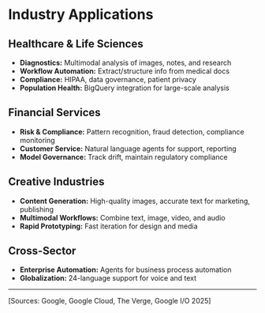 # Industry Applications

## Healthcare & Life Sciences
- **Diagnostics:** Multimodal analysis of images, notes, and research
- **Workflow Automation:** Extract/structure info from medical docs
- **Compliance:** HIPAA, data governance, patient privacy
- **Population Health:** BigQuery integration for large-scale analysis

## Financial Services
- **Risk & Compliance:** Pattern recognition, fraud detection, compliance monitoring
- **Customer Service:** Natural language agents for support, reporting
- **Model Governance:** Track drift, maintain regulatory compliance

## Creative Industries
- **Content Generation:** High-quality images, accurate text for marketing, publishing
- **Multimodal Workflows:** Combine text, image, video, and audio
- **Rapid Prototyping:** Fast iteration for design and media

## Cross-Sector
- **Enterprise Automation:** Agents for business process automation
- **Globalization:** 24-language support for voice and text

---
[Sources: Google, Google Cloud, The Verge, Google I/O 2025] 